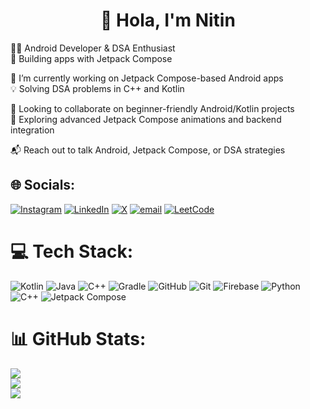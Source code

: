 # <div align = "center"> 💫 Hola, I'm Nitin </div>

👨‍💻 Android Developer & DSA Enthusiast  
🎯 Building apps with Jetpack Compose  
    
🔭 I’m currently working on Jetpack Compose-based Android apps  
💡 Solving DSA problems in C++ and Kotlin  

🤝 Looking to collaborate on beginner-friendly Android/Kotlin projects  
🚀 Exploring advanced Jetpack Compose animations and backend integration  

📬 Reach out to talk Android, Jetpack Compose, or DSA strategies  
  


## 🌐 Socials:
[![Instagram](https://img.shields.io/badge/Instagram-%23E4405F.svg?logo=Instagram&logoColor=white)](https://instagram.com/nitttinnnnnn) [![LinkedIn](https://img.shields.io/badge/LinkedIn-%230077B5.svg?logo=linkedin&logoColor=white)](https://linkedin.com/in/nitin-srinivas) [![X](https://img.shields.io/badge/X-black.svg?logo=X&logoColor=white)](https://x.com/Nitinn_Srinivas) [![email](https://img.shields.io/badge/Email-D14836?logo=gmail&logoColor=white)](mailto:nitinsrinivas13@gmail.com) 
[![LeetCode](https://img.shields.io/badge/LeetCode-FFA116?style=flat&logo=LeetCode&logoColor=black)](https://leetcode.com/Nitinn_Srinivas/)


# 💻 Tech Stack:
![Kotlin](https://img.shields.io/badge/kotlin-%237F52FF.svg?style=for-the-badge&logo=kotlin&logoColor=white) ![Java](https://img.shields.io/badge/java-%23ED8B00.svg?style=for-the-badge&logo=openjdk&logoColor=white) ![C++](https://img.shields.io/badge/c++-%2300599C.svg?style=for-the-badge&logo=c%2B%2B&logoColor=white) ![Gradle](https://img.shields.io/badge/Gradle-02303A.svg?style=for-the-badge&logo=Gradle&logoColor=white) ![GitHub](https://img.shields.io/badge/github-%23121011.svg?style=for-the-badge&logo=github&logoColor=white)  ![Git](https://img.shields.io/badge/git-%23F05033.svg?style=for-the-badge&logo=git&logoColor=white)  ![Firebase](https://img.shields.io/badge/firebase-a08021?style=for-the-badge&logo=firebase&logoColor=ffcd34) ![Python](https://img.shields.io/badge/python-3670A0?style=for-the-badge&logo=python&logoColor=ffdd54) ![C++](https://img.shields.io/badge/c++-%2300599C.svg?style=for-the-badge&logo=c%2B%2B&logoColor=white)
![Jetpack Compose](https://img.shields.io/badge/Jetpack%20Compose-%23007CFA.svg?style=for-the-badge&logo=android&logoColor=white)

# 📊 GitHub Stats:
![](https://github-readme-stats.vercel.app/api?username=nitttinnnnnn&theme=neon&hide_border=false&include_all_commits=true&count_private=false)<br/>
![](https://nirzak-streak-stats.vercel.app/?user=nitttinnnnnn&theme=neon&hide_border=false)<br/>
![](https://github-readme-stats.vercel.app/api/top-langs/?username=nitttinnnnnn&theme=neon&hide_border=false&include_all_commits=true&count_private=false&layout=compact)


<!-- Proudly created with GPRM ( https://gprm.itsvg.in ) -->
